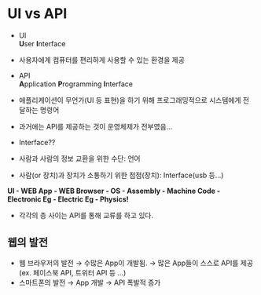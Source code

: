 # UI vs API  

- UI  
**U**ser **I**nterface  
 - 사용자에게 컴퓨터를 편리하게 사용할 수 있는 환경을 제공  

- API  
**A**pplication **P**rogramming **I**nterface    
 - 애플리케이션이 무언가(UI 등 표현)을 하기 위해 프로그래밍적으로 시스템에게 전달하는 명령어  
 - 과거에는 API를 제공하는 것이 운영체제가 전부였음...  

- Interface??  
 - 사람과 사람의 정보 교환을 위한 수단: 언어  
 - 사람(or 장치)과 장치가 소통하기 위한 접점(장치): Interface(usb 등...)  
  

**UI - WEB App - WEB Browser - OS - Assembly - Machine Code - Electronic Eg - Electric Eg - Physics!**  
- 각각의 층 사이는 API를 통해 교류를 하고 있다.    

## 웹의 발전   
- 웹 브라우저의 발전 → 수많은 App이 개발됨. → 많은 App들이 스스로 API를 제공(ex. 페이스북 API, 트위터 API 등 ...)     
- 스마트폰의 발전 → App 개발 → API 폭발적 증가  

